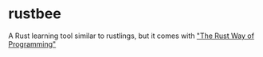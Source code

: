# rustbee
A Rust learning tool similar to rustlings, but it comes with ["The Rust Way of Programming"](https://github.com/The-Rust-Way-of-Programming)
